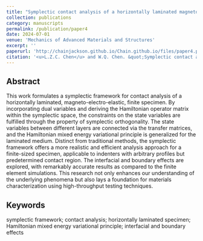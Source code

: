 ```yaml
---
title: "Symplectic contact analysis of a horizontally laminated magneto-electro-elastic finite specimen"
collection: publications
category: manuscripts
permalink: /publication/paper4
date: 2024-07-01
venue: 'Mechanics of Advanced Materials and Structures'
excerpt: ''
paperurl: 'http://chainjackson.github.io/Chain.github.io/files/paper4.pdf'
citation: '<u>L.Z.C. Chen</u> and W.Q. Chen. &quot;Symplectic contact analysis of a horizontally laminated magneto-electro-elastic finite specimen. &quot; <i>Mechanics of Advanced Materials and Structures</i>, 2025. https://doi.org/10.1080/15376494.2024.2442495'
---
```


## Abstract
This work formulates a symplectic framework for contact analysis of a horizontally laminated, magneto-electro-elastic, finite specimen. By incorporating dual variables and deriving the Hamiltonian operator matrix within the symplectic space, the constraints on the state variables are fulfilled through the property of symplectic orthogonality. The state variables between different layers are connected via the transfer matrices, and the Hamiltonian mixed energy variational principle is generalized for the laminated medium. Distinct from traditional methods, the symplectic framework offers a more realistic and efficient analysis approach for a finite-sized specimen, applicable to indenters with arbitrary profiles but predetermined contact region. The interfacial and boundary effects are explored, with remarkably accurate results as compared to the finite element simulations. This research not only enhances our understanding of the underlying phenomena but also lays a foundation for materials characterization using high-throughput testing techniques.

## Keywords
symplectic framework; contact analysis; horizontally laminated specimen; Hamiltonian mixed energy variational principle; interfacial and boundary effects

